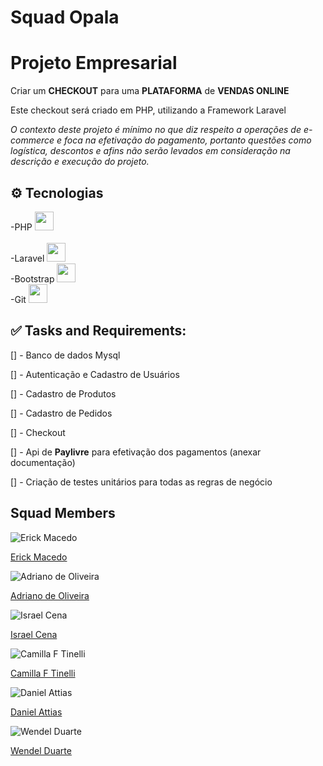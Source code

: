 # Squad Opala 

# Projeto Empresarial

Criar um **CHECKOUT** para uma **PLATAFORMA** de **VENDAS ONLINE**

Este checkout será criado em PHP, utilizando a Framework Laravel

*O contexto deste projeto é mínimo no que diz respeito a operações de e-commerce e foca na efetivação do pagamento, portanto questões como logística, descontos e afins não serão levados em consideração na descrição e execução do projeto.*

## ⚙️ Tecnologias

-PHP <img height=30 src="https://cdn.jsdelivr.net/gh/devicons/devicon/icons/php/php-original.svg" /><br>     
-Laravel <img height=30 src="https://cdn.jsdelivr.net/gh/devicons/devicon/icons/laravel/laravel-plain.svg" /> <br>
-Bootstrap <img height=30 src="https://cdn.jsdelivr.net/gh/devicons/devicon/icons/bootstrap/bootstrap-original.svg" /> <br>
-Git <img height=30 src="https://cdn.jsdelivr.net/gh/devicons/devicon/icons/git/git-plain.svg" /> <br>

## ✅ Tasks and Requirements:

[] -  Banco de dados Mysql

[] - Autenticação e Cadastro de Usuários

[] - Cadastro de Produtos

[] - Cadastro de Pedidos

[] - Checkout

[] - Api de **Paylivre** para efetivação dos pagamentos (anexar documentação)

[] - Criação de testes unitários para todas as regras de negócio

## Squad Members

![Erick Macedo](https://user-images.githubusercontent.com/105465397/177873630-33b7d350-8709-4376-b7b9-7a1c286bfb02.png)

[Erick Macedo](https://github.com/ErikMacedo)

![Adriano de Oliveira](https://user-images.githubusercontent.com/105465397/177875129-710a8392-de8f-4a23-9977-ef66d47a9dfd.png)

[Adriano de Oliveira](https://github.com/adrianoarch)

![Israel Cena](https://user-images.githubusercontent.com/105465397/177875715-8b103751-f006-4f44-9ac7-5f97ad3c9e1b.png)

[Israel Cena](https://github.com/israelcena)

![Camilla F Tinelli](https://user-images.githubusercontent.com/105465397/177876099-8c1ee54f-92cf-4e23-8245-c3b61bf70341.png)

[Camilla F Tinelli](https://github.com/camilaftin)

![Daniel Attias](https://user-images.githubusercontent.com/105465397/177876591-e204fd27-ce4b-4dc6-93d4-a43ddcb945b7.png)

[Daniel Attias](https://github.com/attiasdan)

![Wendel Duarte](https://user-images.githubusercontent.com/105465397/177876937-36faa56f-28c6-4306-929b-f883dc275798.png)

[Wendel Duarte](https://github.com/Wendeldev87)
